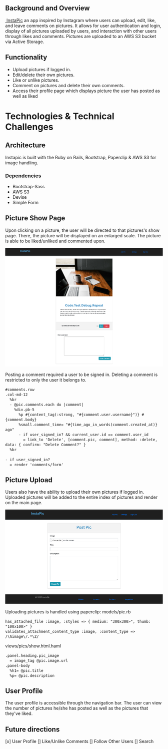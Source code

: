 ## Background and Overview
[ InstaPic](https://instapic00.herokuapp.com/) an app inspired by Instagram where users can upload, edit, like, and leave comments on pictures. It allows for user authentication and login, display of all pictures uploaded by users, and interaction with other users through likes and comments. Pictures are uploaded to an AWS S3 bucket via Active Storage.

## Functionality
- Upload pictures if logged in.
- Edit/delete their own pictures. 
- Like or unlike pictures.
- Comment on pictures and delete their own comments.
- Access their profile page which displays picture the user has posted as well as liked 

# Technologies & Technical Challenges

## Architecture
Instapic is built with the Ruby on Rails, Bootstrap, Paperclip & AWS S3 for image handling.

### Dependencies	
- Bootstrap-Sass 
- AWS S3
- Devise
- Simple Form

## Picture Show Page
Upon clicking on a picture, the user will be directed to that pictures's show page. There, the picture will be displayed on an enlarged scale. The picture is able to be liked/unliked and commented upon. 

<img src="app/assets/images/pic_show.png">
<!-- ![Alt text](images/pic_show.png?raw=true) -->

Posting a comment required a user to be signed in. Deleting a comment is restricted to only the user it belongs to.
```
#comments.row
.col-md-12
  %br
  - @pic.comments.each do |comment|
    %div.pb-5
      %p #{content_tag(:strong, "#{comment.user.username}")} #{comment.body}
      %small.comment_time= "#{time_ago_in_words(comment.created_at)} ago" 
      - if user_signed_in? && current_user.id == comment.user_id
        = link_to 'Delete', [comment.pic, comment], method: :delete, data: { confirm: "Delete Comment?" }
  %br
  
- if user_signed_in?
  = render 'comments/form'
```

## Picture Upload
Users also have the ability to upload their own pictures if logged in. Uploaded pictures will be added to the entire index of pictures and render on the main page. 

<img src="app/assets/images/add_pic.png">
<!-- ![Alt text](images/add_pic.png?raw=true) -->

Uploading pictures is handled using paperclip:
models/pic.rb
```
has_attached_file :image, :styles => { medium: "300x300>", thumb: "100x100>" }
validates_attachment_content_type :image, :content_type => /\Aimage\/.*\Z/
```
views/pics/show.html.haml
```
.panel.heading.pic_image
  = image_tag @pic.image.url
.panel-body
  %h1= @pic.title
  %p= @pic.description
```

## User Profile
The user profile is accessible through the navigation bar. The user can view the number of pictures he/she has posted as well as the pictures that they've liked.


## Future directions
[x] User Profile
[] Like/Unlike Comments
[] Follow Other Users
[] Search